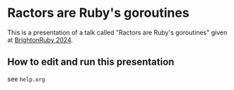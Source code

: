 Ractors are Ruby's goroutines
=============================

This is a presentation of a talk called "Ractors are Ruby's goroutines" given at [BrightonRuby 2024](https://brightonruby.com/).


How to edit and run this presentation
-------------------------------------

see `help.org`
